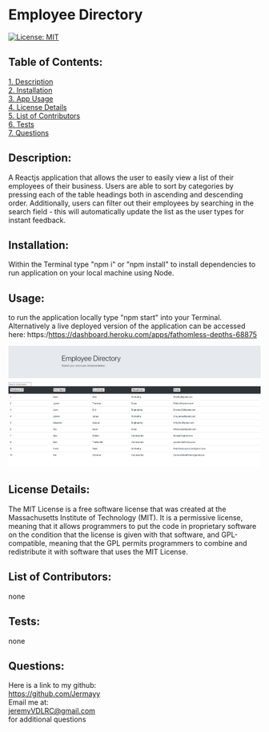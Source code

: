 # Employee Directory
[![License: MIT](https://img.shields.io/badge/License-MIT-yellow.svg)](https://opensource.org/licenses/MIT)  
 ## Table of Contents:  
[1. Description](#Description)  
[2. Installation](#Installation)  
[3. App Usage](#Usage)  
[4. License Details](#License-Details)  
[5. List of Contributors](#List-of-Contributors)  
[6. Tests](#Tests)  
[7. Questions](#Questions)  

## Description:
A Reactjs application that allows the user to easily view a list of their employees of their business. Users are able to sort by categories by pressing each of the table headings both in ascending and descending order. Additionally, users can filter out their employees by searching in the search field - this will automatically update the list as the user types for instant feedback.


## Installation:
Within the Terminal type "npm i" or "npm install" to install dependencies to run application on your local machine using Node.

## Usage:
to run the application locally type "npm start" into your Terminal. Alternatively a live deployed version of the application can be accessed here: https:/https://dashboard.heroku.com/apps/fathomless-depths-68875

![](/screenshots/2.png)


## License Details:  
  
 The MIT License is a free software license that was created at the Massachusetts Institute of Technology (MIT). It is a permissive license, meaning that it allows programmers to put the code in proprietary software on the condition that the license is given with that software, and GPL-compatible, meaning that the GPL permits programmers to combine and redistribute it with software that uses the MIT License.  
 
## List of Contributors: 
none
 
## Tests: 
none
## Questions:
 Here is a link to my github:  
https://github.com/Jermayy  
 Email me at:  
jeremyVDLRC@gmail.com  
for additional questions
